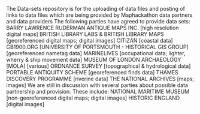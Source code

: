 The Data-sets repository is for the uploading of data files and posting of links to data files which are being provided by Maphackathon data partners and data providers
The following parties have agreed to provide data sets:
BARRY LAWRENCE RUDERMAN ANTIQUE MAPS INC. [high resolution digital maps]
BRITISH LIBRARY LABS & BRITISH LIBRARY MAPS [georeferenced digital maps; digital images]
CITiZAN [coastal data]
GB1900.ORG [UNIVERSITY OF PORTSMOUTH - HISTORICAL GIS GROUP] [georeferenced nametag data]
MARINELIVES [occupational data; lighter, wherry & ship movement data]
MUSEUM OF LONDON ARCHAEOLOGY [MOLA] [various]
ORDNANCE SURVEY [topographical & hydrological data]
PORTABLE ANTIQUITY SCHEME [georeferenced finds data]
THAMES DISCOVERY PROGRAMME [riverine data]
THE NATIONAL ARCHIVES [maps; images]
We are still in discussion with several parties about possible data partnership and provision. These include:
NATIONAL MARITIME MUSEUM [non-georeferenced digital maps; digital images]
HISTORIC ENGLAND [digital images]
